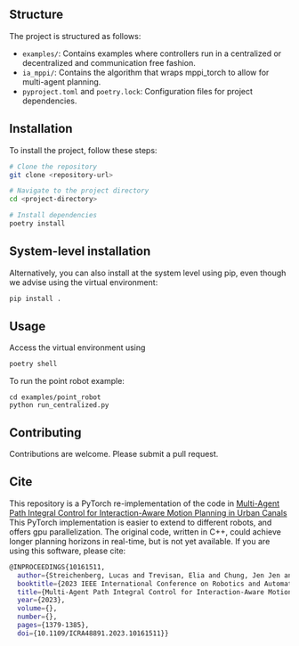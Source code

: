 ## Structure

The project is structured as follows:

- `examples/`: Contains examples where controllers run in a centralized or decentralized and communication free fashion.
- `ia_mppi/`: Contains the algorithm that wraps mppi_torch to allow for multi-agent planning.
- `pyproject.toml` and `poetry.lock`: Configuration files for project dependencies.

## Installation

To install the project, follow these steps:

```sh
# Clone the repository
git clone <repository-url>

# Navigate to the project directory
cd <project-directory>

# Install dependencies
poetry install
```

## System-level installation
Alternatively, you can also install at the system level using pip, even though we advise using the virtual environment:
```bash
pip install .
```

## Usage

Access the virtual environment using
```bash
poetry shell
```

To run the point robot example:

```
cd examples/point_robot
python run_centralized.py
```

## Contributing

Contributions are welcome. Please submit a pull request.

## Cite

This repository is a PyTorch re-implementation of the code in
[Multi-Agent Path Integral Control for Interaction-Aware Motion Planning in Urban Canals](https://arxiv.org/abs/2302.06547) 
This PyTorch implementation is easier to extend to different robots, and offers gpu parallelization. The original code, written in C++, could achieve longer planning horizons in real-time, but is not yet available.
If you are using this software, please cite:
```bash
@INPROCEEDINGS{10161511,
  author={Streichenberg, Lucas and Trevisan, Elia and Chung, Jen Jen and Siegwart, Roland and Alonso-Mora, Javier},
  booktitle={2023 IEEE International Conference on Robotics and Automation (ICRA)}, 
  title={Multi-Agent Path Integral Control for Interaction-Aware Motion Planning in Urban Canals}, 
  year={2023},
  volume={},
  number={},
  pages={1379-1385},
  doi={10.1109/ICRA48891.2023.10161511}}
```
